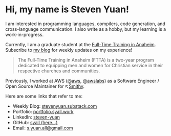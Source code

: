 # Hi, my name is Steven Yuan!

I am interested in programming languages, compilers, code generation, and cross-language communication. I also write as a hobby, but my learning is a work-in-progress.

Currently, I am a graduate student at the [Full-Time Training in Anaheim](https://ftta.org). Subscribe to [my blog](https://stevenyuan.substack.com) for weekly updates on my experience!

> The Full-Time Training in Anaheim (FTTA) is a two-year program dedicated to equipping men and women for Christian service in their respective churches and communities.

Previously, I worked at AWS ([@aws](https://github.com/aws), [@awslabs](https://github.com/awslabs)) as a Software Engineer / Open Source Maintainer for [<img alt="Smithy" src="https://github.com/awslabs/smithy/raw/main/docs/_static/favicon.png" width="12">Smithy](https://github.com/awslabs/smithy).

Here are some links that refer to me:

- Weekly Blog: [stevenyuan.substack.com](https://stevenyuan.substack.com)
- Portfolio: [portfolio.syall.work](https://portfolio.syall.work)
- LinkedIn: [steven-yuan](https://www.linkedin.com/in/steven-yuan)
- GitHub: [syall (here...)](https://www.github.com/syall)
- Email: [s.yuan.all@gmail.com](mailto:s.yuan.all@gmail.com)

